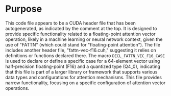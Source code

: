 # Purpose
This code file appears to be a CUDA header file that has been autogenerated, as indicated by the comment at the top. It is designed to provide specific functionality related to a floating-point attention vector operation, likely in a machine learning or neural network context, given the use of "FATTN" (which could stand for "floating-point attention"). The file includes another header file, "fattn-vec-f16.cuh," suggesting it relies on definitions or functions declared there. The macro `DECL_FATTN_VEC_F16_CASE` is used to declare or define a specific case for a 64-element vector using half-precision floating-point (F16) and a quantized type (Q4_0), indicating that this file is part of a larger library or framework that supports various data types and configurations for attention mechanisms. This file provides narrow functionality, focusing on a specific configuration of attention vector operations.
